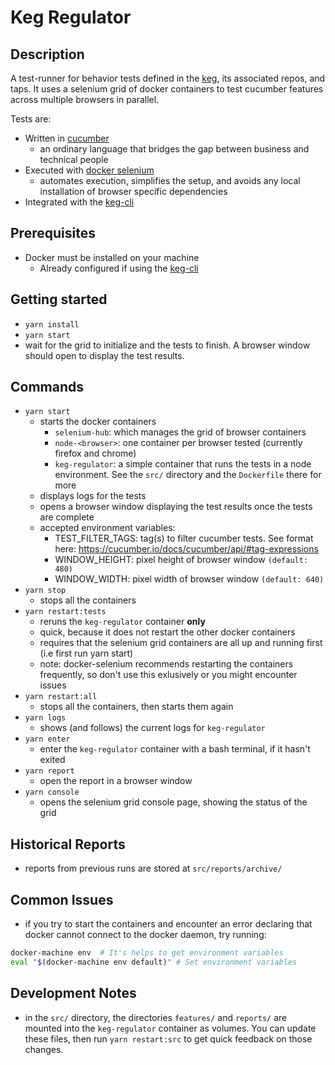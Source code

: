 # Keg Regulator

## Description

A test-runner for behavior tests defined in the [keg](https://github.com/simpleviewinc/keg-core), its associated repos, and taps. It uses a selenium grid of docker containers to test cucumber features across multiple browsers in parallel.

Tests are:

- Written in [cucumber](https://cucumber.io/)
  - an ordinary language that bridges the gap between business and technical people
- Executed with [docker selenium](https://github.com/SeleniumHQ/docker-selenium)
  - automates execution, simplifies the setup, and avoids any local installation of browser specific dependencies
- Integrated with the [keg-cli](https://github.com/simpleviewinc/keg-cli)

## Prerequisites

- Docker must be installed on your machine
  - Already configured if using the [keg-cli](https://github.com/simpleviewinc/keg-cli)

## Getting started

- `yarn install`
- `yarn start`
- wait for the grid to initialize and the tests to finish. A browser window should open to display the test results.

## Commands

- `yarn start`
  - starts the docker containers
    - `selenium-hub`: which manages the grid of browser containers
    - `node-<browser>`: one container per browser tested (currently firefox and chrome)
    - `keg-regulator`: a simple container that runs the tests in a node environment. See the `src/` directory and the `Dockerfile` there for more
  - displays logs for the tests
  - opens a browser window displaying the test results once the tests are complete
  - accepted environment variables:
    - TEST_FILTER_TAGS: tag(s) to filter cucumber tests. See format here: https://cucumber.io/docs/cucumber/api/#tag-expressions
    - WINDOW_HEIGHT: pixel height of browser window `(default: 480)`
    - WINDOW_WIDTH: pixel width of browser window `(default: 640)`
- `yarn stop`
  - stops all the containers
- `yarn restart:tests`
  - reruns the `keg-regulator` container **only**
  - quick, because it does not restart the other docker containers
  - requires that the selenium grid containers are all up and running first (i.e first run yarn start)
  - note: docker-selenium recommends restarting the containers frequently, so don't use this exlusively or you might encounter issues
- `yarn restart:all`
  - stops all the containers, then starts them again
- `yarn logs`
  - shows (and follows) the current logs for `keg-regulator`
- `yarn enter`
  - enter the `keg-regulator` container with a bash terminal, if it hasn't exited
- `yarn report`
  - open the report in a browser window
- `yarn console`
  - opens the selenium grid console page, showing the status of the grid

## Historical Reports

- reports from previous runs are stored at `src/reports/archive/`

## Common Issues

- if you try to start the containers and encounter an error declaring that docker cannot connect to the docker daemon, try running:

```bash
docker-machine env  # It's helps to get environment variables
eval "$(docker-machine env default)" # Set environment variables
```

## Development Notes

- in the `src/` directory, the directories `features/` and `reports/` are mounted into the `keg-regulator` container as volumes. You can update these files, then run `yarn restart:src` to get quick feedback on those changes.
